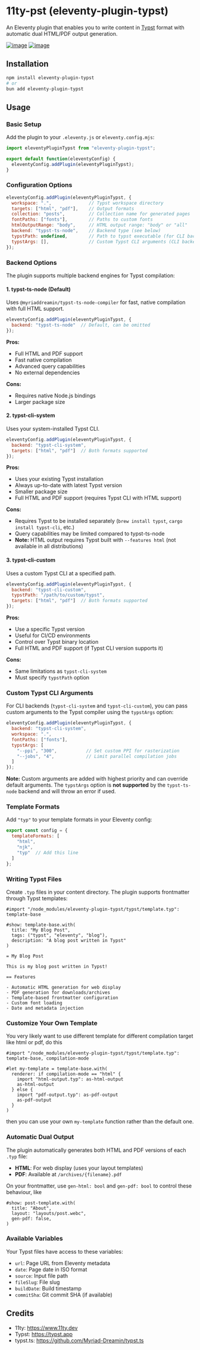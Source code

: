 # 11ty-pst (eleventy-plugin-typst)

An Eleventy plugin that enables you to write content in [Typst](https://typst.app/) format with automatic dual HTML/PDF output generation.

[![image](https://img.shields.io/badge/npm-CB3837?style=for-the-badge&logo=npm&logoColor=white)](https://www.npmjs.com/package/eleventy-plugin-typst)
[![image](https://img.shields.io/badge/GitHub-100000?style=for-the-badge&logo=github&logoColor=white)](https://github.com/uwni/11ty-pst)

## Installation

```bash
npm install eleventy-plugin-typst
# or
bun add eleventy-plugin-typst
```

## Usage

### Basic Setup

Add the plugin to your `.eleventy.js` or `eleventy.config.mjs`:

```javascript
import eleventyPluginTypst from "eleventy-plugin-typst";

export default function(eleventyConfig) {
  eleventyConfig.addPlugin(eleventyPluginTypst);
}
```

### Configuration Options

```javascript
eleventyConfig.addPlugin(eleventyPluginTypst, {
  workspace: ".",              // Typst workspace directory
  targets: ["html", "pdf"],    // Output formats
  collection: "posts",         // Collection name for generated pages
  fontPaths: ["fonts"],        // Paths to custom fonts
  htmlOutputRange: "body",     // HTML output range: "body" or "all"
  backend: "typst-ts-node",    // Backend type (see below)
  typstPath: undefined,        // Path to typst executable (for CLI backends)
  typstArgs: [],               // Custom Typst CLI arguments (CLI backends only)
});
```

### Backend Options

The plugin supports multiple backend engines for Typst compilation:

#### 1. **typst-ts-node** (Default)

Uses `@myriaddreamin/typst-ts-node-compiler` for fast, native compilation with full HTML support.

```javascript
eleventyConfig.addPlugin(eleventyPluginTypst, {
  backend: "typst-ts-node"  // Default, can be omitted
});
```

**Pros:**
- Full HTML and PDF support
- Fast native compilation
- Advanced query capabilities
- No external dependencies

**Cons:**
- Requires native Node.js bindings
- Larger package size

#### 2. **typst-cli-system**

Uses your system-installed Typst CLI.

```javascript
eleventyConfig.addPlugin(eleventyPluginTypst, {
  backend: "typst-cli-system",
  targets: ["html", "pdf"]  // Both formats supported
});
```

**Pros:**
- Uses your existing Typst installation
- Always up-to-date with latest Typst version
- Smaller package size
- Full HTML and PDF support (requires Typst CLI with HTML support)

**Cons:**
- Requires Typst to be installed separately (`brew install typst`, `cargo install typst-cli`, etc.)
- Query capabilities may be limited compared to typst-ts-node
- **Note:** HTML output requires Typst built with `--features html` (not available in all distributions)

#### 3. **typst-cli-custom**

Uses a custom Typst CLI at a specified path.

```javascript
eleventyConfig.addPlugin(eleventyPluginTypst, {
  backend: "typst-cli-custom",
  typstPath: "/path/to/custom/typst",
  targets: ["html", "pdf"]  // Both formats supported
});
```

**Pros:**
- Use a specific Typst version
- Useful for CI/CD environments
- Control over Typst binary location
- Full HTML and PDF support (if Typst CLI version supports it)

**Cons:**
- Same limitations as `typst-cli-system`
- Must specify `typstPath` option

### Custom Typst CLI Arguments

For CLI backends (`typst-cli-system` and `typst-cli-custom`), you can pass custom arguments to the Typst compiler using the `typstArgs` option:

```javascript
eleventyConfig.addPlugin(eleventyPluginTypst, {
  backend: "typst-cli-system",
  workspace: ".",
  fontPaths: ["fonts"],
  typstArgs: [
    "--ppi", "300",           // Set custom PPI for rasterization
    "--jobs", "4",            // Limit parallel compilation jobs
  ]
});
```

**Note:** Custom arguments are added with highest priority and can override default arguments. The `typstArgs` option is **not supported** by the `typst-ts-node` backend and will throw an error if used.

### Template Formats

Add `"typ"` to your template formats in your Eleventy config:

```javascript
export const config = {
  templateFormats: [
    "html",
    "njk",
    "typ"  // Add this line
  ]
};
```

### Writing Typst Files

Create `.typ` files in your content directory. The plugin supports frontmatter through Typst templates:

```typst
#import "/node_modules/eleventy-plugin-typst/typst/template.typ": template-base

#show: template-base.with(
  title: "My Blog Post",
  tags: ("typst", "eleventy", "blog"),
  description: "A blog post written in Typst"
)

= My Blog Post

This is my blog post written in Typst!

== Features

- Automatic HTML generation for web display
- PDF generation for downloads/archives
- Template-based frontmatter configuration
- Custom font loading
- Date and metadata injection
```

### Customize Your Own Template
You very likely want to use different template for different compilation target like html or pdf, do this

```typst
#import "/node_modules/eleventy-plugin-typst/typst/template.typ": template-base, compilation-mode

#let my-template = template-base.with(
  renderer: if compilation-mode == "html" {
    import "html-output.typ": as-html-output
    as-html-output
  } else {
    import "pdf-output.typ": as-pdf-output
    as-pdf-output
  }
)
```

then you can use your own `my-template` function rather than the default one.

### Automatic Dual Output

The plugin automatically generates both HTML and PDF versions of each `.typ` file:

- **HTML**: For web display (uses your layout templates)
- **PDF**: Available at `/archives/{filename}.pdf`

On your frontmatter, use `gen-html: bool` and `gen-pdf: bool` to control these behaviour, like

```typ
#show: post-template.with(
  title: "About",
  layout: "layouts/post.webc",
  gen-pdf: false,
)
```

### Available Variables

Your Typst files have access to these variables:

- `url`: Page URL from Eleventy metadata
- `date`: Page date in ISO format
- `source`: Input file path
- `fileSlug`: File slug
- `buildDate`: Build timestamp
- `commitSha`: Git commit SHA (if available)

## Credits
- 11ty: https://www.11ty.dev
- Typst: https://typst.app
- typst.ts: https://github.com/Myriad-Dreamin/typst.ts
